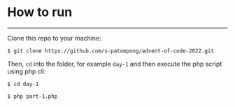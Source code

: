 # How to run
---
Clone this repo to your machine:
```shell
$ git clone https://github.com/s-patompong/advent-of-code-2022.git
```

Then, `cd` into the folder, for example `day-1` and then
execute the php script using php cli:
```shell
$ cd day-1

$ php part-1.php
```

